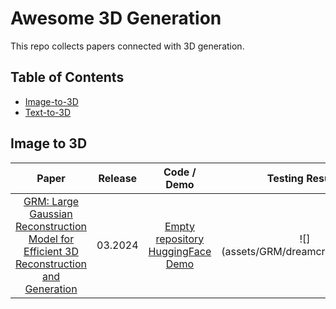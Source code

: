 # Awesome 3D Generation

This repo collects papers connected with 3D generation.

## Table of Contents
- [Image-to-3D](#image-to-3d)
- [Text-to-3D](#text-to-3d)

## Image to 3D
| Paper | Release | Code / Demo | Testing Results |
| :----------------------------------------------------------: | :-------: | :-------: | :-----------------------------------------------------: |
| [GRM: Large Gaussian Reconstruction Model for Efficient 3D Reconstruction and Generation](https://arxiv.org/abs/2403.14621) | 03.2024 | [Empty repository](https://github.com/justimyhxu/GRM?tab=readme-ov-file) [HuggingFace Demo](https://huggingface.co/spaces/GRM-demo/GRM) | ![](assets/GRM/dreamcraft3d_00.png | width=100) ![](assets/GRM/gs.gif | width=100) |
